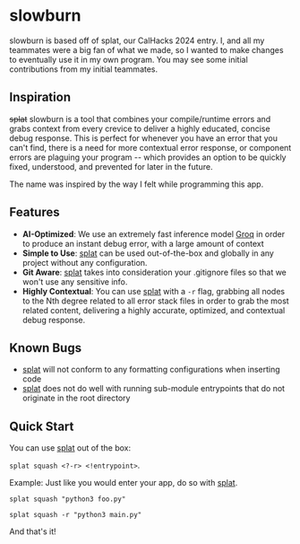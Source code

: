 # slowburn

slowburn is based off of splat, our CalHacks 2024 entry. I, and all my teammates were a big fan of what we made, so I wanted to make changes to eventually use it in my own program. You may see some initial contributions from my initial teammates.

## Inspiration 
~~splat~~ slowburn is a tool that combines your compile/runtime errors and grabs context from every crevice to deliver a highly educated, concise debug response. This is perfect for whenever you have an error that you can't find, there is a need for more contextual error response, or component errors are plaguing your program -- which provides an option to be quickly fixed, understood, and prevented for later in the future. 

The name was inspired by the way I felt while programming this app.

## Features
- **AI-Optimized**: We use an extremely fast inference model [Groq](https://groq.com/) in order to produce an instant debug error, with a large amount of context
- **Simple to Use**: <ins>splat</ins> can be used out-of-the-box and globally in any project without any configuration.
- **Git Aware**: <ins>splat</ins> takes into consideration your .gitignore files so that we won't use any sensitive info.
- **Highly Contextual**: You can use <ins>splat</ins> with a `-r` flag, grabbing all nodes to the Nth degree related to all error stack files in order to grab the most related content, delivering a highly accurate, optimized, and contextual debug response.

## Known Bugs
- <ins>splat</ins> will not conform to any formatting configurations when inserting code
- <ins>splat</ins> does not do well with running sub-module entrypoints that do not originate in the root directory
  
## Quick Start
You can use <ins>splat</ins> out of the box:  

`splat squash <?-r> <!entrypoint>`.

Example:
Just like you would enter your app, do so with <ins>splat</ins>.  

`splat squash "python3 foo.py"`

`splat squash -r "python3 main.py"`

And that's it!
